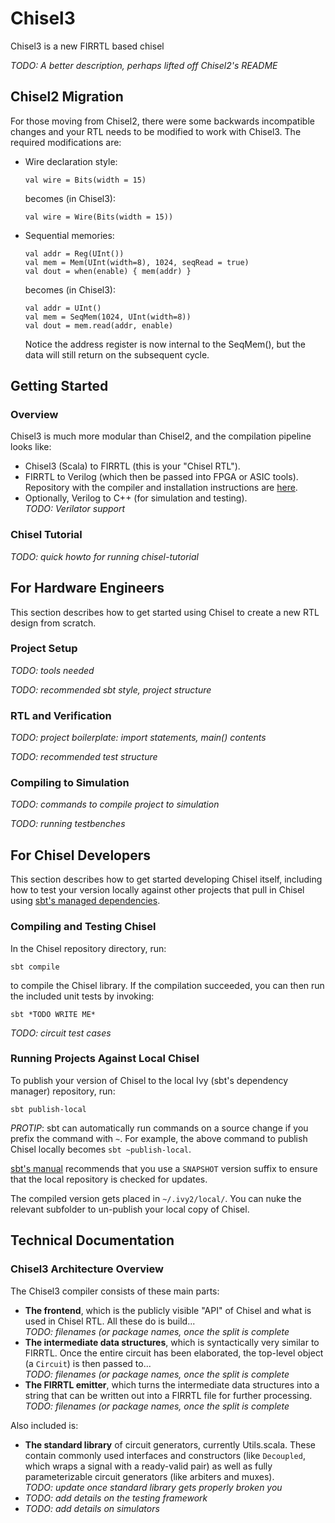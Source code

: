 # Chisel3
Chisel3 is a new FIRRTL based chisel

*TODO: A better description, perhaps lifted off Chisel2's README*

## Chisel2 Migration
For those moving from Chisel2, there were some backwards incompatible changes
and your RTL needs to be modified to work with Chisel3. The required
modifications are: 

 - Wire declaration style:  
   ```
   val wire = Bits(width = 15)
   ```  
   becomes (in Chisel3):  
   ```
   val wire = Wire(Bits(width = 15))
   ```

 - Sequential memories:
   ```
   val addr = Reg(UInt())
   val mem = Mem(UInt(width=8), 1024, seqRead = true)
   val dout = when(enable) { mem(addr) }
   ```
   becomes (in Chisel3):
   ```
   val addr = UInt()
   val mem = SeqMem(1024, UInt(width=8))
   val dout = mem.read(addr, enable)
   ```
   Notice the address register is now internal to the SeqMem(), but the data
   will still return on the subsequent cycle. 
  
## Getting Started

### Overview
Chisel3 is much more modular than Chisel2, and the compilation pipeline looks
like:
 - Chisel3 (Scala) to FIRRTL (this is your "Chisel RTL").
 - FIRRTL to Verilog (which then be passed into FPGA or ASIC tools). Repository
 with the compiler and installation instructions are
 [here](https://github.com/ucb-bar/firrtl).
 - Optionally, Verilog to C++ (for simulation and testing).  
 *TODO: Verilator support*

### Chisel Tutorial
*TODO: quick howto for running chisel-tutorial*

## For Hardware Engineers
This section describes how to get started using Chisel to create a new RTL
design from scratch.

### Project Setup
*TODO: tools needed*

*TODO: recommended sbt style, project structure* 

### RTL and Verification
*TODO: project boilerplate: import statements, main() contents*

*TODO: recommended test structure*

### Compiling to Simulation
*TODO: commands to compile project to simulation*

*TODO: running testbenches*

## For Chisel Developers
This section describes how to get started developing Chisel itself, including
how to test your version locally against other projects that pull in Chisel
using [sbt's managed dependencies](http://www.scala-sbt.org/0.13/tutorial/Library-Dependencies.html).

### Compiling and Testing Chisel
In the Chisel repository directory, run:
```
sbt compile
```
to compile the Chisel library. If the compilation succeeded, you can then run
the included unit tests by invoking:
```
sbt *TODO WRITE ME*
``` 

*TODO: circuit test cases*

### Running Projects Against Local Chisel
To publish your version of Chisel to the local Ivy (sbt's dependency manager)
repository, run:  
```
sbt publish-local
```

*PROTIP*: sbt can automatically run commands on a source change if you prefix
the command with `~`. For example, the above command to publish Chisel locally
becomes `sbt ~publish-local`.

[sbt's manual](http://www.scala-sbt.org/0.13/docs/Publishing.html#Publishing+Locally)
recommends that you use a `SNAPSHOT` version suffix to ensure that the local
repository is checked for updates. 

The compiled version gets placed in `~/.ivy2/local/`. You can nuke the relevant
subfolder to un-publish your local copy of Chisel.

## Technical Documentation

### Chisel3 Architecture Overview

The Chisel3 compiler consists of these main parts:
 - **The frontend**, which is the publicly visible "API" of Chisel and what is
 used in Chisel RTL. All these do is build...  
 *TODO: filenames (or package names, once the split is complete*
 - **The intermediate data structures**, which is syntactically very similar
 to FIRRTL. Once the entire circuit has been elaborated, the top-level object
 (a `Circuit`) is then passed to...  
 *TODO: filenames (or package names, once the split is complete*
 - **The FIRRTL emitter**, which turns the intermediate data structures into
 a string that can be written out into a FIRRTL file for further processing.  
 *TODO: filenames (or package names, once the split is complete*
 
Also included is:
 - **The standard library** of circuit generators, currently Utils.scala. These
 contain commonly used interfaces and constructors (like `Decoupled`, which
 wraps a signal with a ready-valid pair) as well as fully parameterizable
 circuit generators (like arbiters and muxes).  
 *TODO: update once standard library gets properly broken you* 
 - *TODO: add details on the testing framework*
 - *TODO: add details on simulators*
